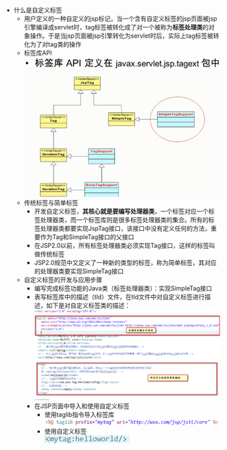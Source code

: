- 什么是自定义标签
	- 用户定义的一种自定义的jsp标记，当一个含有自定义标签的jsp页面被jsp引擎编译成servlet时，tag标签被转化成了对一个被称为**标签处理类**的对象操作。于是当jsp页面被jsp引擎转化为servlet时后，实际上tag标签被转化为了对tag类的操作
	- 标签库API  
	![tag_class_hierarchy](images/tag_class_hierarchy.png)  
	- 传统标签与简单标签
		- 开发自定义标签，**其核心就是要编写处理器类**，一个标签对应一个标签处理器类，而一个标签库则是很多标签处理器类的集合。所有的标签处理器类都要实现JspTag接口，该接口中没有定义任何的方法，重要作为Tag和SimpleTag接口的父接口
		- 在JSP2.0以前，所有标签处理器类必须实现Tag接口，这样的标签叫做传统标签
		- JSP2.0规范中又定义了一种新的类型的标签，称为简单标签，其对应的处理器类要实现SimpleTag接口
	- 自定义标签的开发与应用步骤
		- 编写完成标签功能的Java类（标签处理器类）：实现SimpleTag接口
		- 表写标签库中的描述（tld）文件，在tld文件中对自定义标签进行描述，如下是对自定义标签类的描述：    
		![tld_format](images/tld_format.png)  
		- 在JSP页面中导入和使用自定义标签
			- 使用taglib指令导入标签库    
			![import_taglib](images/import_taglib.png)  
			- 使用自定义标签  
			![use_my_taglib](images/use_my_taglib.png)        